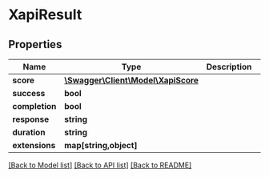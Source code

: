 # XapiResult

## Properties
Name | Type | Description | Notes
------------ | ------------- | ------------- | -------------
**score** | [**\Swagger\Client\Model\XapiScore**](XapiScore.md) |  | [optional] 
**success** | **bool** |  | [optional] 
**completion** | **bool** |  | [optional] 
**response** | **string** |  | [optional] 
**duration** | **string** |  | [optional] 
**extensions** | **map[string,object]** |  | [optional] 

[[Back to Model list]](../../README.md#documentation-for-models) [[Back to API list]](../../README.md#documentation-for-api-endpoints) [[Back to README]](../../README.md)

